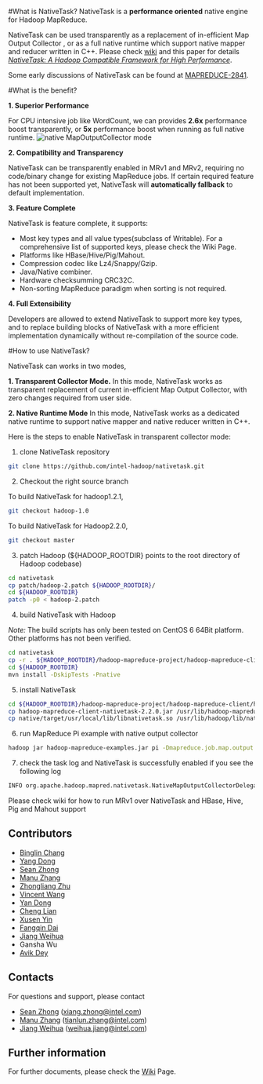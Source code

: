 #What is NativeTask?
NativeTask is a **performance oriented** native engine for Hadoop MapReduce.

NativeTask can be used transparently as a replacement of in-efficient Map Output Collector , or as a full native runtime which support native mapper and reducer written in C++. Please check [wiki](https://github.com/intel-hadoop/nativetask/wiki) and this paper for details [*NativeTask: A Hadoop Compatible Framework for High Performance*](http://prof.ict.ac.cn/bpoe2013/downloads/papers/S7201_5910.pdf).


Some early discussions of NativeTask can be found at [MAPREDUCE-2841](https://issues.apache.org/jira/browse/MAPREDUCE-2841).


#What is the benefit?

**1. Superior Performance**

For CPU intensive job like WordCount, we can provides **2.6x** performance boost transparently, or **5x** performance boost when running as full native runtime.
![native MapOutputCollector mode](https://raw.githubusercontent.com/intel-hadoop/nativetask/master/doc/800px-Native-task-performance-overview.png)

**2. Compatibility and Transparency**

NativeTask can be transparently enabled in MRv1 and MRv2, requiring no code/binary change for existing MapReduce jobs. If certain required feature has not been supported yet, NativeTask will **automatically fallback** to default implementation.

**3. Feature Complete**

NativeTask is feature complete, it supports:
  * Most key types and all value types(subclass of Writable). For a comprehensive list of supported keys, please check the Wiki Page.
  * Platforms like HBase/Hive/Pig/Mahout. 
  * Compression codec like Lz4/Snappy/Gzip.
  * Java/Native combiner.
  * Hardware checksumming CRC32C.
  * Non-sorting MapReduce paradigm when sorting is not required.

**4. Full Extensibility**

Developers are allowed to extend NativeTask to support more key types, and to replace building blocks of NativeTask with a more efficient implementation dynamically without re-compilation of the source code.

#How to use NativeTask?

NativeTask can works in two modes,

**1. Transparent Collector Mode.** In this mode, NativeTask works as transparent replacement of current in-efficient Map Output Collector, with zero changes required from user side. 

**2. Native Runtime Mode** In this mode, NativeTask works as a dedicated native runtime to support native mapper and native reducer written in C++. 

Here is the steps to enable NativeTask in transparent collector mode:

1. clone NativeTask repository
  
  ```bash
  git clone https://github.com/intel-hadoop/nativetask.git
  ```

2. Checkout the right source branch

  To build NativeTask for hadoop1.2.1, 

  ```bash
  git checkout hadoop-1.0
  ```

  To build NativeTask for Hadoop2.2.0, 

  ```bash
  git checkout master
  ```

3. patch Hadoop (${HADOOP_ROOTDIR} points to the root directory of Hadoop codebase)
  
  ```bash
  cd nativetask
  cp patch/hadoop-2.patch ${HADOOP_ROOTDIR}/
  cd ${HADOOP_ROOTDIR}
  patch -p0 < hadoop-2.patch
  ```

4. build NativeTask with Hadoop

  *Note:* The build scripts has only been tested on CentOS 6 64Bit platform. Other platforms has not been verified.

  ```bash
  cd nativetask
  cp -r . ${HADOOP_ROOTDIR}/hadoop-mapreduce-project/hadoop-mapreduce-client/hadoop-mapreduce-client-nativetask
  cd ${HADOOP_ROOTDIR}
  mvn install -DskipTests -Pnative
  ```

5. install NativeTask 

  ```bash
  cd ${HADOOP_ROOTDIR}/hadoop-mapreduce-project/hadoop-mapreduce-client/hadoop-mapreduce-client-nativetask/target
  cp hadoop-mapreduce-client-nativetask-2.2.0.jar /usr/lib/hadoop-mapreduce/
  cp native/target/usr/local/lib/libnativetask.so /usr/lib/hadoop/lib/native/
  ```

6. run MapReduce Pi example with native output collector
  
  ```bash
  hadoop jar hadoop-mapreduce-examples.jar pi -Dmapreduce.job.map.output.collector.class=org.apache.hadoop.mapred.nativetask.NativeMapOutputCollectorDelegator 10 10
  ```

7. check the task log and NativeTask is successfully enabled if you see the following log
  
  ```bash
  INFO org.apache.hadoop.mapred.nativetask.NativeMapOutputCollectorDelegator: Native output collector can be successfully enabled! 
  ```

Please check wiki for how to run MRv1 over NativeTask and HBase, Hive, Pig and Mahout support

## Contributors
* [Binglin Chang](https://github.com/decster)     
* [Yang Dong](https://github.com/GarfiedYang)    
* [Sean Zhong](https://github.com/clockfly)    
* [Manu Zhang](https://github.com/manuzhang)    
* [Zhongliang Zhu](https://github.com/zoken)    
* [Vincent Wang](https://github.com/huafengw)     
* [Yan Dong](https://github.com/sproblvem)
* [Cheng Lian](https://github.com/liancheng)
* [Xusen Yin](https://github.com/yinxusen)
* [Fangqin Dai](https://github.com/soulmachine)
* [Jiang Weihua](https://github.com/whjiang) 
* Gansha Wu
* [Avik Dey](https://github.com/adey)

## Contacts
For questions and support, please contact 
* [Sean Zhong](https://github.com/clockfly) (xiang.zhong@intel.com)
* [Manu Zhang](https://github.com/manuzhang) (tianlun.zhang@intel.com)
* [Jiang Weihua](https://github.com/whjiang) (weihua.jiang@intel.com)

## Further information
For further documents, please check the [Wiki](https://github.com/intel-hadoop/nativetask/wiki) Page.
